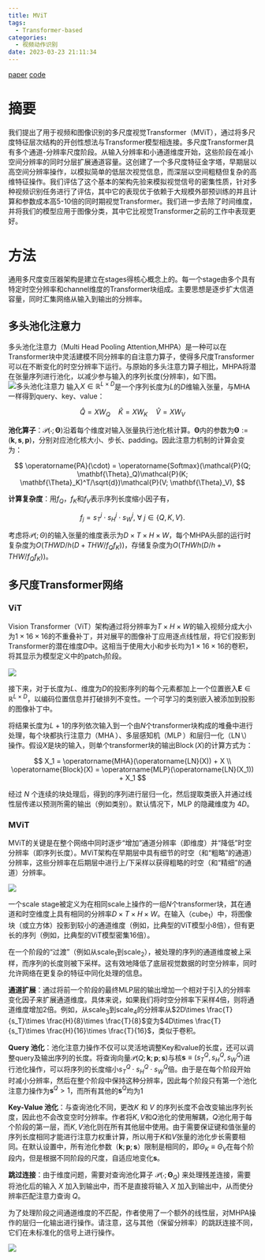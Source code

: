 ```yaml
---
title: MViT
tags:
  - Transformer-based
categories:
  - 视频动作识别
date: 2023-03-23 21:11:34
---
```



[paper](https://arxiv.org/abs/2104.11227)     [code](https://github.com/facebookresearch/SlowFast)

# 摘要

我们提出了用于视频和图像识别的多尺度视觉Transformer（MViT），通过将多尺度特征层次结构的开创性想法与Transformer模型相连接。多尺度Transformer具有多个通道-分辨率尺度阶段。从输入分辨率和小通道维度开始，这些阶段在减小空间分辨率的同时分层扩展通道容量。这创建了一个多尺度特征金字塔，早期层以高空间分辨率操作，以模拟简单的低层次视觉信息，而深层以空间粗糙但复杂的高维特征操作。我们评估了这个基本的架构先验来模拟视觉信号的密集性质，针对多种视频识别任务进行了评估，其中它的表现优于依赖于大规模外部预训练的并且计算和参数成本高5-10倍的同时期视觉Transformer。我们进一步去除了时间维度，并将我们的模型应用于图像分类，其中它比视觉Transformer之前的工作中表现更好。

<!--more-->

# 方法

通用多尺度变压器架构是建立在stages得核心概念上的。每一个stage由多个具有特定时空分辨率和channel维度的Transformer块组成。主要思想是逐步扩大信道容量，同时汇集网络从输入到输出的分辨率。

## 多头池化注意力

多头池化注意力（Multi Head Pooling Attention,MHPA）是一种可以在Transformer块中灵活建模不同分辨率的自注意力算子，使得多尺度Transformer可以在不断变化的时空分辨率下运行。与原始的多头注意力算子相比，MHPA将潜在张量序列进行池化，以减少参与输入的序列长度(分辨率)，如下图。
![多头池化注意力](https://yic-123.oss-cn-guangzhou.aliyuncs.com//img/20230326125003.png)
输入$X \in \mathbb{R}^{L \times D}$是一个序列长度为$L$的$D$维输入张量，与MHA一样得到query、key、value：

$$
\hat{Q} = XW_{Q} \quad \hat{K} = XW_{K} \quad \hat{V} = XW_{V}
$$

**池化算子**：$\mathcal{P}(\cdot ; \mathbf{\Theta})$沿着每个维度对输入张量执行池化核计算。$\mathbf{\Theta}$内的参数为$\mathbf{\Theta} := (\mathbf{k}, \mathbf{s}, \mathbf{p})$，分别对应池化核大小、步长、padding。因此注意力机制的计算会变为：

$$
\operatorname{PA}(\cdot) = \operatorname{Softmax}(\mathcal{P}(Q; \mathbf{\Theta}_Q)\mathcal{P}(K; \mathbf{\Theta}_K)^T/\sqrt{d})\mathcal{P}(V; \mathbf{\Theta}_V),
$$

**计算复杂度**：用$f_Q$，$f_K$和$f_V$表示序列长度缩小因子有，

$$ f_j = s^j_T \cdot s^j_H \cdot s^j_W, \ \forall \ j \in \{Q,K,V\}. $$ 

考虑将$\mathcal{P}(; \Theta)$的输入张量的维度表示为$D \times T \times H \times W$，每个MHPA头部的运行时复杂度为$O(THW D/h (D+THW/f_Qf_K))$，存储复杂度为$O(THWh(D/h + THW/f_Qf_K))$。 

## 多尺度Transformer网络

### ViT

Vision Transformer（ViT）架构通过将分辨率为$T\times H \times W$的输入视频分成大小为$1\times 16 \times 16$的不重叠补丁，并对展平的图像补丁应用逐点线性层，将它们投影到Transformer的潜在维度$D$中。这相当于使用大小和步长均为$1\times 16 \times 16$的卷积，将其显示为模型定义中的patch$_1$阶段。

![](https://yic-123.oss-cn-guangzhou.aliyuncs.com//img/20230327181457.png)

接下来，对于长度为$L$、维度为$D$的投影序列的每个元素都加上一个位置嵌入$\mathbf{E} \in \mathbb{R}^{L \times D}$，以编码位置信息并打破排列不变性。一个可学习的类别嵌入被添加到投影的图像补丁中。

将结果长度为$L+1$的序列依次输入到一个由$N$个transformer块构成的堆叠中进行处理，每个块都执行注意力（$\operatorname{MHA}$）、多层感知机（$\operatorname{MLP}$）和层归一化（$\operatorname{LN}$\）操作。假设$X$是块的输入，则单个transformer块的输出$\operatorname{Block}(X)$的计算方式为：

$$
X_1 = \operatorname{MHA}(\operatorname{LN}(X)) + X \\
\operatorname{Block}(X) = \operatorname{MLP}(\operatorname{LN}(X_1)) + X_1
$$

经过 $N$ 个连续的块处理后，得到的序列进行层归一化，然后提取类嵌入并通过线性层传递以预测所需的输出（例如类别）。默认情况下，MLP 的隐藏维度为 $4D$。

### MViT

MViT的关键是在整个网络中同时逐步“增加”通道分辨率（即维度）并“降低”时空分辨率（即序列长度）。MViT架构在早期层中具有细节的时空（和“粗略”的通道）分辨率，这些分辨率在后期层中进行上/下采样以获得粗略的时空（和“精细”的通道）分辨率。

![](https://yic-123.oss-cn-guangzhou.aliyuncs.com//img/20230327193043.png)

一个scale stage被定义为在相同scale上操作的一组$N$个transformer块，其在通道和时空维度上具有相同的分辨率$D\times T\times H\times W$。在输入（cube$_1$）中，将图像块（或立方体）投影到较小的通道维度（例如，比典型的ViT模型小8倍），但有更长的序列（例如，比典型的ViT模型密集16倍）。

在一个阶段的“过渡”（例如从scale$_1$到scale$_2$），被处理的序列的通道维度被上采样，而序列的长度则被下采样。这有效地降低了底层视觉数据的时空分辨率，同时允许网络在更复杂的特征中同化处理的信息。

**通道扩展**：通过将前一个阶段的最终MLP层的输出增加一个相对于引入的分辨率变化因子来扩展通道维度。具体来说，如果我们将时空分辨率下采样4倍，则将通道维度增加2倍。例如，从scale$_3$到scale$_4$的分辨率从$2D\times \frac{T}{s_T}\times \frac{H}{8}\times \frac{T}{8}$变为$4D\times \frac{T}{s_T}\times \frac{H}{16}\times \frac{T}{16}$，类似于卷积。

**Query 池化**：池化注意力操作不仅可以灵活地调整Key和value的长度，还可以调整query及输出序列的长度。将查询向量$\mathcal{P}(Q; \mathbf{k}; \mathbf{p}; \mathbf{s})$与核$\mathbf{s} \equiv (s^Q_T,s^Q_H,s^Q_W)$进行池化操作，可以将序列的长度缩小$s^Q_T \cdot s^Q_H \cdot s^Q_W$倍。由于是在每个阶段开始时减小分辨率，然后在整个阶段中保持这种分辨率，因此每个阶段只有第一个池化注意力操作为$\mathbf{s}^Q > 1$，而所有其他的$\mathbf{s}^Q$均为1

**Key-Value 池化**：与查询池化不同，更改$K$ 和 $V$ 的序列长度不会改变输出序列长度，因此也不会改变空时分辨率。作者将$K,V$和$Q$池化的使用解耦，$Q$池化用于每个阶段的第一层，而$K,V$池化则在所有其他层中使用。由于需要保证键和值张量的序列长度相同才能进行注意力权重计算，所以用于$K$和$V$张量的池化步长需要相同。在默认设置中，所有池化参数（$\mathbf{k}; \mathbf{p}; \mathbf{s}$）限制是相同的，即$\Theta_K \equiv \Theta_V$在每个阶段内，但是根据不同阶段的尺度，自适应地变化$\mathbf{s}$。

**跳过连接**：由于维度问题，需要对查询池化算子 $\mathcal{P}(\cdot ; \mathbf{\Theta}_Q)$ 来处理残差连接，需要将池化后的输入 $X$ 加入到输出中，而不是直接将输入 $X$ 加入到输出中，从而使分辨率匹配注意力查询 $Q$。

为了处理阶段之间通道维度的不匹配，作者使用了一个额外的线性层，对MHPA操作的层归一化输出进行操作。请注意，这与其他（保留分辨率）的跳跃连接不同，它们在未标准化的信号上进行操作。

![](https://yic-123.oss-cn-guangzhou.aliyuncs.com//img/20230327212411.png)

